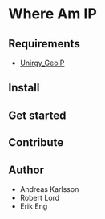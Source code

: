 # Where Am IP

## Requirements

* [Unirgy_GeoIP]()

## Install

## Get started

## Contribute

## Author

* Andreas Karlsson
* Robert Lord
* Erik Eng
